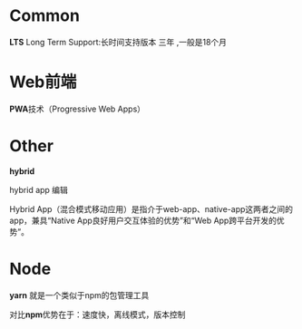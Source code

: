 # Common

**LTS** Long Term Support:长时间支持版本 三年 ,一般是18个月

# Web前端

**PWA**技术（Progressive Web Apps）


# Other

**hybrid**

hybrid app 编辑

Hybrid App（混合模式移动应用）是指介于web-app、native-app这两者之间的app，兼具“Native App良好用户交互体验的优势”和“Web App跨平台开发的优势”。

# Node

**yarn** 就是一个类似于npm的包管理工具

对比**npm**优势在于：速度快，离线模式，版本控制